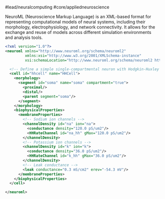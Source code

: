 #lead/neuralcomputing #core/appliedneuroscience

NeuroML (Neuroscience Markup Language) is an XML-based format for representing computational models of neural systems, including their morphology, electrophysiology, and network connectivity. It allows for the exchange and reuse of models across different simulation environments and analysis tools.

```xml
<?xml version="1.0"?>
<neuroml xmlns="http://www.neuroml.org/schema/neuroml2"
         xmlns:xsi="http://www.w3.org/2001/XMLSchema-instance"
         xsi:schemaLocation="http://www.neuroml.org/schema/neuroml2 https://raw.githubusercontent.com/NeuroML/NeuroML2/development/Schemas/NeuroML2/NeuroML_v2beta4.xsd">

  <!-- Define a simple single-compartmental neuron with Hodgkin-Huxley type ion channels -->
  <cell id="hhcell" name="HHCell">
    <morphology>
      <segment id="soma" name="soma" compartment="true">
        <proximal/>
        <distal/>
        <parent segment="soma"/>
      </segment>
    </morphology>
    <biophysicalProperties>
      <membraneProperties>
        <!-- Sodium ion channels -->
        <channelDensity id="na" ion="na">
          <conductance density="120.0 pS/um2"/>
          <HHRateChannel id="na_hh" gMax="120.0 pS/um2"/>
        </channelDensity>
        <!-- Potassium ion channels -->
        <channelDensity id="k" ion="k">
          <conductance density="36.0 pS/um2"/>
          <HHRateChannel id="k_hh" gMax="36.0 pS/um2"/>
        </channelDensity>
        <!-- Leak conductance -->
        <leak conductance="0.3 mS/cm2" erev="-54.3 mV"/>
      </membraneProperties>
    </biophysicalProperties>
  </cell>

</neuroml>
```
